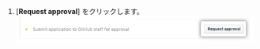 1. [**Request approval**] をクリックします。 ![[Request approval] ボタン](/assets/images/help/sponsors/request-approval-button.png)
